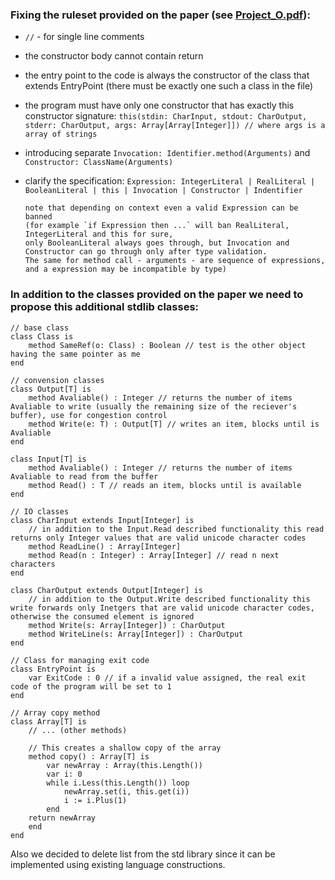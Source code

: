 ### Fixing the ruleset provided on the paper (see [Project_O.pdf](/Project_O.pdf)):

- `//` - for single line comments
- the constructor body cannot contain return
- the entry point to the code is always the constructor of the class that extends EntryPoint (there must be exactly one such a class in the file)
- the program must have only one constructor that has exactly this constructor signature:
    `this(stdin: CharInput, stdout: CharOutput, stderr: CharOutput, args: Array[Array[Integer]]) // where args is a array of strings`
- introducing separate `Invocation: Identifier.method(Arguments)` and `Constructor: ClassName(Arguments)`
- clarify the specification: `Expression: IntegerLiteral | RealLiteral | BooleanLiteral | this | Invocation | Constructor | Indentifier`
      
      note that depending on context even a valid Expression can be banned 
      (for example `if Expression then ...` will ban RealLiteral, IntegerLiteral and this for sure,
      only BooleanLiteral always goes through, but Invocation and Constructor can go through only after type validation.
      The same for method call - arguments - are sequence of expressions, and a expression may be incompatible by type)

### In addition to the classes provided on the paper we need to propose this additional stdlib classes:

```
// base class
class Class is
    method SameRef(o: Class) : Boolean // test is the other object having the same pointer as me
end
```

```
// convension classes
class Output[T] is
    method Avaliable() : Integer // returns the number of items Avaliable to write (usually the remaining size of the reciever's buffer), use for congestion control
    method Write(e: T) : Output[T] // writes an item, blocks until is Avaliable
end

class Input[T] is
    method Avaliable() : Integer // returns the number of items Avaliable to read from the buffer
    method Read() : T // reads an item, blocks until is available
end
```

```
// IO classes
class CharInput extends Input[Integer] is
    // in addition to the Input.Read described functionality this read returns only Integer values that are valid unicode character codes
    method ReadLine() : Array[Integer]
    method Read(n : Integer) : Array[Integer] // read n next characters
end

class CharOutput extends Output[Integer] is
    // in addition to the Output.Write described functionality this write forwards only Inetgers that are valid unicode character codes, otherwise the consumed element is ignored
    method Write(s: Array[Integer]) : CharOutput
    method WriteLine(s: Array[Integer]) : CharOutput
end
```

```
// Class for managing exit code
class EntryPoint is
    var ExitCode : 0 // if a invalid value assigned, the real exit code of the program will be set to 1
end
```

```
// Array copy method
class Array[T] is
    // ... (other methods)

    // This creates a shallow copy of the array
    method copy() : Array[T] is
    	var newArray : Array(this.Length())
    	var i: 0
    	while i.Less(this.Length()) loop
        	newArray.set(i, this.get(i))
        	i := i.Plus(1)
    	end
	return newArray
    end
end
```

Also we decided to delete list from the std library since it can be implemented using existing language constructions.
